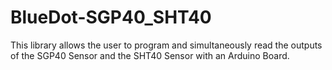 # BlueDot-SGP40_SHT40
This library allows the user to program and simultaneously read the outputs of the SGP40 Sensor and the SHT40 Sensor with an Arduino Board.
